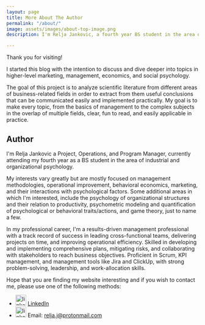 ```yaml
---
layout: page
title: More About The Author
permalink: "/about/"
image: assets/images/about-top-image.png
description: I'm Relja Jankovic, a fourth year BS student in the area of work and organizational psychology with previous work experience in project management and data analysis. I stareted this blog so that I can discuss topics that I'm constantly learning about.

---
```


Thank you for visiting!

I started this blog with the intention to discuss and dive deeper into topics in higher-level marketing, management, economics, and social psychology.

The goal of this project is to analyze scientific literature from different areas of business-related fields in order to extract from them useful conclusions that can be communicated easily and implemented practically. My goal is to make every topic, from the basics of management to the complex subjects in the overlap of multiple fields, clear, fun to read, and easily applicable in practice.

## Author

I'm Relja Jankovic a Project, Operations, and Program Manager, currently attending my fourth year as a BS student in the area of industrial and organizational psychology.

My interests vary greatly but are mostly focused on management methodologies, operational improvement, behavioral economics, marketing, and their interactions with psychological factors. Some additional areas in which I'm interested, include the psychology of organizational structures and their relation to productivity, psychometric modeling and quantification of psychological or behavioral traits/actions, and game theory, just to name a few.

In my professional career, I'm a results-driven management professional with a track record of success in leading cross-functional teams, delivering projects on time, and improving operational efficiency. Skilled in developing and implementing comprehensive plans, mitigating risks, and collaborating with stakeholders to reach business objectives. Proficient in Scrum, KPI management, and management tools like Jira and ClickUp, with strong problem-solving, leadership, and work-allocation skills.

Hope that you are finding my website interesting and if you wish to contact me, please use one of the following methods:

- <img class="about" src="{{site.baseurl}}/assets/images/linkedin_logo.png" alt="linkedin logo" width="28" height="28"/> [LinkedIn](https://www.linkedin.com/in/relja-jankovic)
- <img class="about" src="{{site.baseurl}}/assets/images/email-logo.png" alt="linkedin logo" width="28" height="28"/> Email: [relja.j@protonmail.com](mailto:relja.j@protonmail.com)
